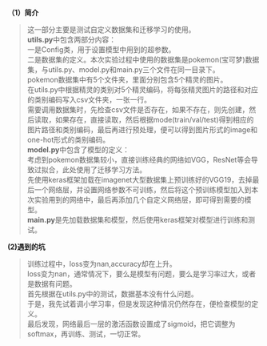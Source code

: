 **（1）简介**  
>这一部分主要是测试自定义数据集和迁移学习的使用。    
**utils.py**中包含两部分内容：   
一是Config类，用于设置模型中用到的超参数。   
二是数据集的定义。本次实验过程中使用的数据集是pokemon(宝可梦)数据集，与utils.py、model.py和main.py三个文件在同一目录下。      
pokemon数据集中有5个文件夹，里面分别包含5个精灵的图片。   
在utils.py中根据精灵的类别对5个精灵编码，将每张精灵图片的路径和对应的类别编码写入csv文件夹，一张一行。   
需要调用数据集时，先检查csv文件是否存在，如果不存在，则先创建，然后读取，如果存在，直接读取，然后根据mode(train/val/test)得到相应的图片路径和类别编码，最后再进行预处理，便可以得到图片形式的image和one-hot形式的类别编码。   
**model.py**中包含了模型的定义：   
考虑到pokemon数据集较小，直接训练经典的网络如VGG，ResNet等会导致过拟合，此处使用了迁移学习方法。   
先使用keras框架加载在imagenet大型数据集上预训练好的VGG19，去掉最后一个网络层，并设置网络参数不可训练，然后将这个预训练模型加入到本次实验用到的网络中，最后再添加几个自定义网络层，即可得到需要的模型。   
**main.py**是先加载数据集和模型，然后使用keras框架对模型进行训练和测试。   

**(2)遇到的坑**   
>训练过程中，loss变为nan,accuracy却在上升。   
loss变为nan，通常情况下，要么是模型有问题，要么是学习率过大，或者是数据有问题。     
首先根据在utils.py中的测试，数据基本没有什么问题。   
于是，我先试着调小学习率，但是发现这种情况仍然存在，便检查模型的定义。   
最后发现，网络最后一层的激活函数设置成了sigmoid，把它调整为softmax，再训练、测试，一切正常。
